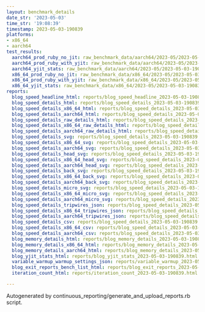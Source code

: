 ```yaml
---
layout: benchmark_details
date_str: '2023-05-03'
time_str: '19:08:39'
timestamp: 2023-05-03-190839
platforms:
- x86_64
- aarch64
test_results:
  aarch64_prod_ruby_no_jit: raw_benchmark_data/aarch64/2023-05/2023-05-03-190839_basic_benchmark_aarch64_prod_ruby_no_jit.json
  aarch64_prod_ruby_with_yjit: raw_benchmark_data/aarch64/2023-05/2023-05-03-190839_basic_benchmark_aarch64_prod_ruby_with_yjit.json
  aarch64_yjit_stats: raw_benchmark_data/aarch64/2023-05/2023-05-03-190839_basic_benchmark_aarch64_yjit_stats.json
  x86_64_prod_ruby_no_jit: raw_benchmark_data/x86_64/2023-05/2023-05-03-190839_basic_benchmark_x86_64_prod_ruby_no_jit.json
  x86_64_prod_ruby_with_yjit: raw_benchmark_data/x86_64/2023-05/2023-05-03-190839_basic_benchmark_x86_64_prod_ruby_with_yjit.json
  x86_64_yjit_stats: raw_benchmark_data/x86_64/2023-05/2023-05-03-190839_basic_benchmark_x86_64_yjit_stats.json
reports:
  blog_speed_headline_html: reports/blog_speed_headline_2023-05-03-190839.html
  blog_speed_details_html: reports/blog_speed_details_2023-05-03-190839.html
  blog_speed_details_x86_64_html: reports/blog_speed_details_2023-05-03-190839.x86_64.html
  blog_speed_details_aarch64_html: reports/blog_speed_details_2023-05-03-190839.aarch64.html
  blog_speed_details_raw_details_html: reports/blog_speed_details_2023-05-03-190839.raw_details.html
  blog_speed_details_x86_64_raw_details_html: reports/blog_speed_details_2023-05-03-190839.x86_64.raw_details.html
  blog_speed_details_aarch64_raw_details_html: reports/blog_speed_details_2023-05-03-190839.aarch64.raw_details.html
  blog_speed_details_svg: reports/blog_speed_details_2023-05-03-190839.svg
  blog_speed_details_x86_64_svg: reports/blog_speed_details_2023-05-03-190839.x86_64.svg
  blog_speed_details_aarch64_svg: reports/blog_speed_details_2023-05-03-190839.aarch64.svg
  blog_speed_details_head_svg: reports/blog_speed_details_2023-05-03-190839.head.svg
  blog_speed_details_x86_64_head_svg: reports/blog_speed_details_2023-05-03-190839.x86_64.head.svg
  blog_speed_details_aarch64_head_svg: reports/blog_speed_details_2023-05-03-190839.aarch64.head.svg
  blog_speed_details_back_svg: reports/blog_speed_details_2023-05-03-190839.back.svg
  blog_speed_details_x86_64_back_svg: reports/blog_speed_details_2023-05-03-190839.x86_64.back.svg
  blog_speed_details_aarch64_back_svg: reports/blog_speed_details_2023-05-03-190839.aarch64.back.svg
  blog_speed_details_micro_svg: reports/blog_speed_details_2023-05-03-190839.micro.svg
  blog_speed_details_x86_64_micro_svg: reports/blog_speed_details_2023-05-03-190839.x86_64.micro.svg
  blog_speed_details_aarch64_micro_svg: reports/blog_speed_details_2023-05-03-190839.aarch64.micro.svg
  blog_speed_details_tripwires_json: reports/blog_speed_details_2023-05-03-190839.tripwires.json
  blog_speed_details_x86_64_tripwires_json: reports/blog_speed_details_2023-05-03-190839.x86_64.tripwires.json
  blog_speed_details_aarch64_tripwires_json: reports/blog_speed_details_2023-05-03-190839.aarch64.tripwires.json
  blog_speed_details_csv: reports/blog_speed_details_2023-05-03-190839.csv
  blog_speed_details_x86_64_csv: reports/blog_speed_details_2023-05-03-190839.x86_64.csv
  blog_speed_details_aarch64_csv: reports/blog_speed_details_2023-05-03-190839.aarch64.csv
  blog_memory_details_html: reports/blog_memory_details_2023-05-03-190839.html
  blog_memory_details_x86_64_html: reports/blog_memory_details_2023-05-03-190839.x86_64.html
  blog_memory_details_aarch64_html: reports/blog_memory_details_2023-05-03-190839.aarch64.html
  blog_yjit_stats_html: reports/blog_yjit_stats_2023-05-03-190839.html
  variable_warmup_warmup_settings_json: reports/variable_warmup_2023-05-03-190839.warmup_settings.json
  blog_exit_reports_bench_list_html: reports/blog_exit_reports_2023-05-03-190839.bench_list.html
  iteration_count_html: reports/iteration_count_2023-05-03-190839.html

---
```

Autogenerated by continuous_reporting/generate_and_upload_reports.rb script.
